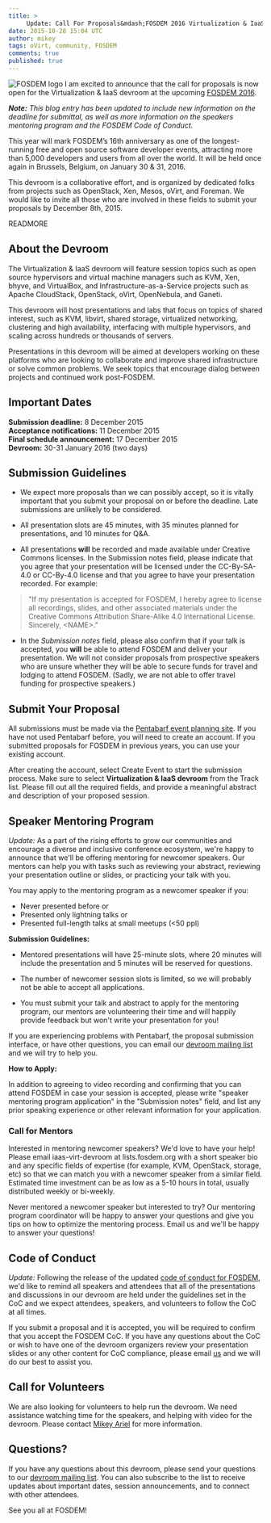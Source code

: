 ```yaml
---
title: >
     Update: Call For Proposals&mdash;FOSDEM 2016 Virtualization & IaaS DevRoom
date: 2015-10-28 15:04 UTC
author: mikey
tags: oVirt, community, FOSDEM
comments: true
published: true
---
```

![FOSDEM logo](blog/fosdem2015.png) I am excited to announce that the call for proposals is now open for the Virtualization & IaaS devroom at the upcoming [FOSDEM 2016](https://fosdem.org/2016/).

_**Note:** This blog entry has been updated to include new information on the deadline for submittal, as well as more information on the speakers mentoring program and the FOSDEM Code of Conduct._

This year will mark FOSDEM’s 16th anniversary as one of the longest-running free and open source software developer events, attracting more than 5,000 developers and users from all over the world. It will be held once again in Brussels, Belgium, on January 30 & 31, 2016.

This devroom is a collaborative effort, and is organized by dedicated folks from projects such as OpenStack, Xen, Mesos, oVirt, and Foreman. We would like to invite all those who are involved in these fields to submit your proposals by December 8th, 2015.

READMORE

## About the Devroom

The Virtualization & IaaS devroom will feature session topics such as open source hypervisors and virtual machine managers such as KVM, Xen, bhyve, and VirtualBox, and Infrastructure-as-a-Service projects such as Apache CloudStack, OpenStack, oVirt, OpenNebula, and Ganeti.

This devroom will host presentations and labs that focus on topics of shared interest, such as KVM, libvirt, shared storage, virtualized networking, clustering and high availability, interfacing with multiple hypervisors, and scaling across hundreds or thousands of servers.

Presentations in this devroom will be aimed at developers working on these platforms who are looking to collaborate and improve shared infrastructure or solve common problems. We seek topics that encourage dialog between projects and continued work post-FOSDEM.

## Important Dates

**Submission deadline:** 8 December 2015<br>
**Acceptance notifications:** 11 December 2015<br>
**Final schedule announcement:** 17 December 2015<br>
**Devroom:** 30-31 January 2016 (two days)

## Submission Guidelines

* We expect more proposals than we can possibly accept, so it is vitally important that you submit your proposal on or before the deadline. Late submissions are unlikely to be considered.

* All presentation slots are 45 minutes, with 35 minutes planned for presentations, and 10 minutes for Q&A.

* All presentations **will** be recorded and made available under Creative Commons licenses. In the Submission notes field, please indicate that you agree that your presentation will be licensed under the CC-By-SA-4.0 or CC-By-4.0 license and that you agree to have your presentation recorded. For example:

> "If my presentation is accepted for FOSDEM, I hereby agree to license all recordings, slides, and other associated materials under the Creative Commons Attribution Share-Alike 4.0 International License. Sincerely, \<NAME\>."

* In the *Submission notes* field, please also confirm that if your talk is accepted, you **will** be able to attend FOSDEM and deliver your presentation. We will not consider proposals from prospective speakers who are unsure whether they will be able to secure funds for travel and lodging to attend FOSDEM. (Sadly, we are not able to offer travel funding for prospective speakers.)

## Submit Your Proposal

All submissions must be made via the [Pentabarf event planning site](https://penta.fosdem.org/submission/FOSDEM16). If you have not used Pentabarf before, you will need to create an account. If you submitted proposals for FOSDEM in previous years, you can use your existing account.

After creating the account, select Create Event to start the submission process. Make sure to select **Virtualization & IaaS devroom** from the Track list. Please fill out all the required fields, and provide a meaningful abstract and description of your proposed session.

## Speaker Mentoring Program

*Update:* As a part of the rising efforts to grow our communities and encourage a diverse and inclusive conference ecosystem, we're happy to announce that we'll be offering mentoring for newcomer speakers. Our mentors can help you with tasks such as reviewing your abstract, reviewing your presentation outline or slides, or practicing your talk with you.

You may apply to the mentoring program as a newcomer speaker if you:

* Never presented before or
* Presented only lightning talks or
* Presented full-length talks at small meetups (<50 ppl)

**Submission Guidelines:**

* Mentored presentations will have 25-minute slots, where 20 minutes will include the presentation and 5 minutes will be reserved for questions.

* The number of newcomer session slots is limited, so we will probably not be able to accept all applications.

* You must submit your talk and abstract to apply for the mentoring program, our mentors are volunteering their time and will happily provide feedback but won't write your presentation for you!

If you are experiencing problems with Pentabarf, the proposal submission interface, or have other questions, you can email our [devroom mailing list](mailto:iaas-virt-devroom@lists.fosdem.org
) and we will try to help you.

**How to Apply:**

In addition to agreeing to video recording and confirming that you can attend FOSDEM in case your session is accepted, please write "speaker mentoring program application" in the "Submission notes" field, and list any prior speaking experience or other relevant information for your application.

### Call for Mentors

Interested in mentoring newcomer speakers? We'd love to have your help! Please email iaas-virt-devroom at lists.fosdem.org with a short speaker bio and any specific fields of expertise (for example, KVM, OpenStack, storage, etc) so that we can match you with a newcomer speaker from a similar field. Estimated time investment can be as low as a 5-10 hours in total, usually distributed weekly or bi-weekly.

Never mentored a newcomer speaker but interested to try? Our mentoring program coordinator will be happy to answer your questions and give you tips on how to optimize the mentoring process. Email us and we'll be happy to answer your questions!

## Code of Conduct

*Update:* Following the release of the updated [code of conduct for FOSDEM](https://www.fosdem.org/2016/practical/conduct/), we'd like to remind all speakers and attendees that all of the presentations and discussions in our devroom are held under the guidelines set in the CoC and we expect attendees, speakers, and volunteers to follow the CoC at all times.

If you submit a proposal and it is accepted, you will be required to confirm that you accept the FOSDEM CoC. If you have any questions about the CoC or wish to have one of the devroom organizers review your presentation slides or any other content for CoC compliance, please email [us](mailto:iaas-virt-devroom@lists.fosdem.org) and we will do our best to assist you.

## Call for Volunteers

We are also looking for volunteers to help run the devroom. We need assistance watching time for the speakers, and helping with video for the devroom. Please contact [Mikey Ariel](mailto:mariel@redhat.com) for more information.

## Questions?

If you have any questions about this devroom, please send your questions to our [devroom mailing list](mailto:iaas-virt-devroom@lists.fosdem.org). You can also subscribe to the list to receive updates about important dates, session announcements, and to connect with other attendees.

See you all at FOSDEM!
